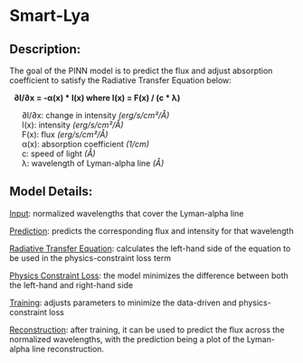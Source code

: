 # Smart-Lya

## Description:
The goal of the PINN model is to predict the flux and adjust absorption coefficient to satisfy the Radiative Transfer Equation below: <br />

  &nbsp; **∂I/∂x = -α(x) * I(x) where I(x) = F(x) / (c * λ)** <br />
  
  &ensp; &ensp; ∂I/∂x: change in intensity *(erg/s/cm²/Å)* <br />
  &ensp; &ensp; I(x): intensity *(erg/s/cm²/Å)* <br />
  &ensp; &ensp; F(x): flux *(erg/s/cm²/Å)* <br />
  &ensp; &ensp; α(x): absorption coefficient *(1/cm)* <br />
  &ensp; &ensp; c: speed of light *(Å)* <br />
  &ensp; &ensp; λ: wavelength of Lyman-alpha line *(Å)* <br />

 ## Model Details:
   <ins>Input</ins>: normalized wavelengths that cover the Lyman-alpha line </br>
   
   <ins>Prediction</ins>: predicts the corresponding flux and intensity for that wavelength </br>
   
   <ins>Radiative Transfer Equation</ins>: calculates the left-hand side of the equation to be used in the physics-constraint loss term </br>
   
   <ins>Physics Constraint Loss</ins>: the model minimizes the difference between both the left-hand and right-hand side </br>
   
   <ins>Training</ins>: adjusts parameters to minimize the data-driven and physics-constraint loss </br>
   
   <ins>Reconstruction</ins>: after training, it can be used to predict the flux across the normalized wavelengths, with the prediction being a plot of the Lyman-alpha line reconstruction. </br>
 
 
